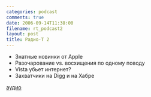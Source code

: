 ```yaml
---
categories: podcast
comments: true
date: 2006-09-14T11:38:00
filename: rt_podcast2
layout: post
title: Радио-T 2
---
```


- Знатные новинки от Apple
- Разочарование vs. восхищения по одному поводу
- Vista убьет интернет?
- Захватчики на Digg и на Хабре

[аудио](http://cdn.radio-t.com/rt_podcast2.mp3)
<audio src="http://cdn.radio-t.com/rt_podcast2.mp3" preload="none"></audio>

